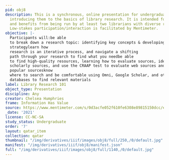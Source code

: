 ```yaml
---
pid: obj8
description: This is a synchronous, online presentation for undergraduate students,
  introducing them to the basics of library research. It is intended for all disciplines,
  and benefits from being run by at least two librarians with diverse research experience.
  Low-stakes participation/interaction is facilitated by Mentimeter.
objective: |-
  Participants will:be able
  to break down a research topic: identifying key concepts & developing a search
  strategylearn how
  research is an iterative process, and navigate a shifting
  path through your research to find what you needbe able
  to find high-quality resources, learning how to evaluate sources, identify
  scholarly sources, and use the CRAAP test to evaluate web sources and other
  popular sourcesknow
  where to search and be comfortable using Omni, Google Scholar, and other
  databases to find relevant materials
label: Library Research 101
object_type: Presentation
discipline: Any
creator: Chelsea Humphries
frame: Information Has Value
source: https://www.mentimeter.com/s/0d3acfe052f610fe6308e89815150dcc/ecb17c5a6bfb/edit
_date: '2021'
license: CC-NC-SA
study_status: Undergraduate
order: '7'
layout: qatar_item
collection: qatar
thumbnail: "/img/derivatives/iiif/images/obj8/full/250,/0/default.jpg"
manifest: "/img/derivatives/iiif/obj8/manifest.json"
full: "/img/derivatives/iiif/images/obj8/full/1140,/0/default.jpg"
---
```

